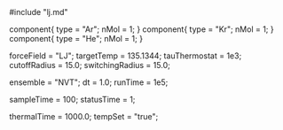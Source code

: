 <OOPSE version=4>
  <MetaData>
#include "lj.md"

component{
  type = "Ar";
  nMol = 1;
}
component{
  type = "Kr";
  nMol = 1;
}
component{
  type = "He";
  nMol = 1;
}


forceField = "LJ";
targetTemp = 135.1344;
tauThermostat = 1e3;
cutoffRadius = 15.0;
switchingRadius = 15.0;

ensemble = "NVT";
dt = 1.0;
runTime = 1e5;

sampleTime = 100;
statusTime = 1;

thermalTime = 1000.0;
tempSet = "true";
  </MetaData>
</OOPSE>
